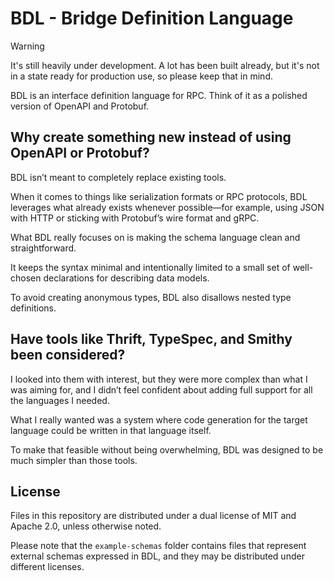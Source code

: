 # BDL - Bridge Definition Language

> [!WARNING]
> It's still heavily under development.
> A lot has been built already, but it's not in a state ready for production use, so please keep that in mind.

BDL is an interface definition language for RPC.
Think of it as a polished version of OpenAPI and Protobuf.

## Why create something new instead of using OpenAPI or Protobuf?

BDL isn’t meant to completely replace existing tools.

When it comes to things like serialization formats or RPC protocols, BDL leverages what already exists whenever possible—for example, using JSON with HTTP or sticking with Protobuf’s wire format and gRPC.

What BDL really focuses on is making the schema language clean and straightforward.

It keeps the syntax minimal and intentionally limited to a small set of well-chosen declarations for describing data models.

To avoid creating anonymous types, BDL also disallows nested type definitions.

## Have tools like Thrift, TypeSpec, and Smithy been considered?

I looked into them with interest, but they were more complex than what I was aiming for, and I didn’t feel confident about adding full support for all the languages I needed.

What I really wanted was a system where code generation for the target language could be written in that language itself.

To make that feasible without being overwhelming, BDL was designed to be much simpler than those tools.

## License

Files in this repository are distributed under a dual license of MIT and Apache 2.0, unless otherwise noted.

Please note that the `example-schemas` folder contains files that represent external schemas expressed in BDL, and they may be distributed under different licenses.
